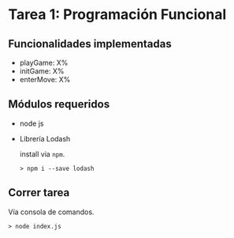# Tarea 1: Programación Funcional

## Funcionalidades implementadas

* playGame: X%
* initGame: X%
* enterMove: X%

## Módulos requeridos

* node js
* Librería Lodash
  
  install via ```npm```.

  ```
  > npm i --save lodash
  ```

## Correr tarea

Vía consola de comandos.

```
> node index.js
```